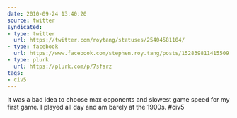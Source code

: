 ```yaml
---
date: 2010-09-24 13:40:20
source: twitter
syndicated:
- type: twitter
  url: https://twitter.com/roytang/statuses/25404581104/
- type: facebook
  url: https://www.facebook.com/stephen.roy.tang/posts/152839811415509
- type: plurk
  url: https://plurk.com/p/7sfarz
tags:
- civ5
---
```


It was a bad idea to choose max opponents and slowest game speed for my first game. I played all day and am barely at the 1900s. #civ5